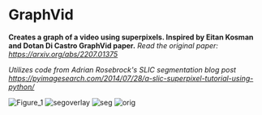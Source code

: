 # GraphVid
**Creates a graph of a video using superpixels. Inspired by Eitan Kosman and Dotan Di Castro GraphVid paper.**
*Read the original paper: https://arxiv.org/abs/2207.01375*

*Utilizes code from Adrian Rosebrock's SLIC segmentation blog post*
*https://pyimagesearch.com/2014/07/28/a-slic-superpixel-tutorial-using-python/*

![Figure_1](https://user-images.githubusercontent.com/38335612/177869862-15fbd3b0-3371-4468-b441-7b3635010c8d.png)
![segoverlay](https://user-images.githubusercontent.com/38335612/177870317-114780c7-0767-4701-bac1-c17bcd720074.png)
![seg](https://user-images.githubusercontent.com/38335612/177870425-8e03a7b4-fdd8-4381-ad1e-b931ae25cf52.png)
![orig](https://user-images.githubusercontent.com/38335612/177870329-1c960fbd-2cf4-4515-86af-84b1c65afb90.png)
